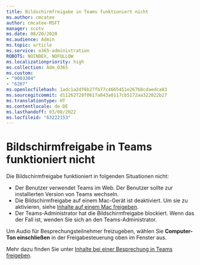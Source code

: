 ```yaml
---
title: Bildschirmfreigabe in Teams funktioniert nicht
ms.author: cmcatee
author: cmcatee-MSFT
manager: scotv
ms.date: 08/20/2020
ms.audience: Admin
ms.topic: article
ms.service: o365-administration
ROBOTS: NOINDEX, NOFOLLOW
ms.localizationpriority: high
ms.collection: Adm_O365
ms.custom:
- "9003304"
- "6207"
ms.openlocfilehash: 1adc1a2df6b27fb77c4665451e26768cdaedca83
ms.sourcegitcommit: d11262728f0617a843a0117cb5172aa322022b27
ms.translationtype: HT
ms.contentlocale: de-DE
ms.lasthandoff: 03/08/2022
ms.locfileid: "63222153"
---
```

# <a name="screen-sharing-not-working-in-teams"></a>Bildschirmfreigabe in Teams funktioniert nicht

Die Bildschirmfreigabe funktioniert in folgenden Situationen nicht:

- Der Benutzer verwendet Teams im Web. Der Benutzer sollte zur installierten Version von Teams wechseln.
- Die Bildschirmfreigabe auf einem Mac-Gerät ist deaktiviert. Um sie zu aktivieren, siehe [Inhalte auf einem Mac freigeben](https://support.microsoft.com/office/fcc2bf59-aecd-4481-8f99-ce55dd836ce8#bkmk_sharecontentonmac).
- Der Teams-Administrator hat die Bildschirmfreigabe blockiert. Wenn das der Fall ist, wenden Sie sich an den Teams-Administrator.  

Um Audio für Besprechungsteilnehmer freizugeben, wählen Sie **Computer-Ton einschließen** in der Freigabesteuerung oben im Fenster aus.

Mehr dazu finden Sie unter [Inhalte bei einer Besprechung in Teams freigeben](https://support.microsoft.com/office/fcc2bf59-aecd-4481-8f99-ce55dd836ce8).
